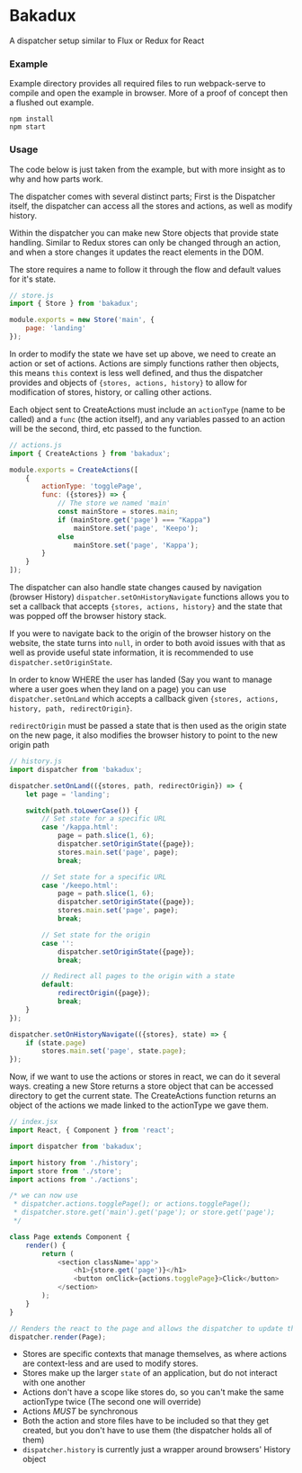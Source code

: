 # Bakadux
A dispatcher setup similar to Flux or Redux for React

### Example

Example directory provides all required files to run webpack-serve to compile and open the example in browser. More of a proof of concept then a flushed out example.

```
npm install
npm start
```

### Usage

The code below is just taken from the example, but with more insight as to why and how parts work.

The dispatcher comes with several distinct parts; First is the Dispatcher itself, the dispatcher can access all the stores and actions, as well as modify history.

Within the dispatcher you can make new Store objects that provide state handling. Similar to Redux stores can only be changed through an action, and when a store changes it updates the react elements in the DOM.

The store requires a name to follow it through the flow and default values for it's state.
```javascript
// store.js
import { Store } from 'bakadux';

module.exports = new Store('main', {
    page: 'landing'
});
```

In order to modify the state we have set up above, we need to create an action or set of actions. Actions are simply functions rather  then objects, this means `this` context is less well defined, and thus the dispatcher provides and objects of `{stores, actions, history}` to allow for modification of stores, history, or calling other actions.

Each object sent to CreateActions must include an `actionType` (name to be called) and a `func` (the action itself), and any variables passed to an action will be the second, third, etc passed to the function.

```javascript
// actions.js
import { CreateActions } from 'bakadux';

module.exports = CreateActions([
    {
        actionType: 'togglePage',
        func: ({stores}) => {
        	// The store we named 'main'
            const mainStore = stores.main;
            if (mainStore.get('page') === "Kappa")
                mainStore.set('page', 'Keepo');
            else
                mainStore.set('page', 'Kappa');
        }
    }
]);
```

The dispatcher can also handle state changes caused by navigation (browser History) `dispatcher.setOnHistoryNavigate` functions allows you to set a callback that accepts `{stores, actions, history}` and the state that was popped off the browser history stack.

If you were to navigate back to the origin of the browser history on the website, the state turns into `null`, in order to both avoid issues with that as well as provide useful state information, it is recommended to use `dispatcher.setOriginState`.

In order to know WHERE the user has landed (Say you want to manage where a user goes when they land on a page) you can use `dispatcher.setOnLand` which accepts a callback given `{stores, actions, history, path, redirectOrigin}`.

`redirectOrigin` must be passed a state that is then used as the origin state on the new page, it also modifies the browser history to point to the new origin path

```javascript
// history.js
import dispatcher from 'bakadux';

dispatcher.setOnLand(({stores, path, redirectOrigin}) => {
	let page = 'landing';

	switch(path.toLowerCase()) {
		// Set state for a specific URL
		case '/kappa.html':
			page = path.slice(1, 6);
			dispatcher.setOriginState({page});
			stores.main.set('page', page);
			break;

		// Set state for a specific URL
		case '/keepo.html':
			page = path.slice(1, 6);
			dispatcher.setOriginState({page});
			stores.main.set('page', page);
			break;

		// Set state for the origin
		case '':
			dispatcher.setOriginState({page});
			break;

		// Redirect all pages to the origin with a state
		default:
			redirectOrigin({page});
			break;
	}
});

dispatcher.setOnHistoryNavigate(({stores}, state) => {
	if (state.page)
		stores.main.set('page', state.page);
});
```

Now, if we want to use the actions or stores in react, we can do it several ways. creating a new Store returns a store object that can be accessed directory to get the current state. The CreateActions function returns an object of the actions we made linked to the actionType we gave them.

```javascript
// index.jsx
import React, { Component } from 'react';

import dispatcher from 'bakadux';

import history from './history';
import store from './store';
import actions from './actions';

/* we can now use
 * dispatcher.actions.togglePage(); or actions.togglePage();
 * dispatcher.store.get('main').get('page'); or store.get('page');
 */

class Page extends Component {
    render() {
        return (
            <section className='app'>
                <h1>{store.get('page')}</h1>
                <button onClick={actions.togglePage}>Click</button>
            </section>
        );
    }
}

// Renders the react to the page and allows the dispatcher to update the state
dispatcher.render(Page);
```

* Stores are specific contexts that manage themselves, as where actions are context-less and are used to modify stores.
* Stores make up the larger `state` of an application, but do not interact with one another
* Actions don't have a scope like stores do, so you can't make the same actionType twice (The second one will override)
* Actions *MUST* be synchronous
* Both the action and store files have to be included so that they get created, but you don't have to use them (the dispatcher holds all of them)
* `dispatcher.history` is currently just a wrapper around browsers' History object

